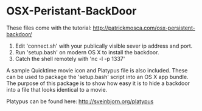 OSX-Peristant-BackDoor
======================

These files come with the tutorial: http://patrickmosca.com/osx-persistent-backdoor/

1) Edit 'connect.sh' with your publically visible sever ip address and port.
2) Run 'setup.bash' on modern OS X to install the backdoor.
3) Catch the shell remotely with 'nc -l -p 1337'

A sample Quicktime movie icon and Platypus file is also included. 
These can be used to package the 'setup.bash' script into an OS X app bundle.
The purpose of this package is to show how easy it is to hide a backdoor into a file that 
looks identical to a movie. 

Platypus can be found here: http://sveinbjorn.org/platypus
